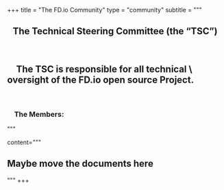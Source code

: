 +++
title = "The FD.io Community"
type = "community"
subtitle = """
<center> <h2> The Technical Steering Committee (the “TSC”) </h2> </center>
<br>
<h2 style="text-indent: 1em;">The TSC is responsible for all technical \
oversight of the FD.io open source Project.</h2>
<br>
<h3 style="text-indent: 1em;">The Members:</h3>
"""

content="""
## Maybe move the documents here
"""
+++

